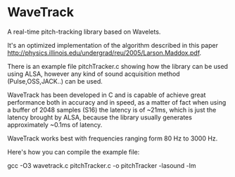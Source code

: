 WaveTrack
=========

A real-time pitch-tracking library based on Wavelets.

It's an optimized implementation of the algorithm described in this paper http://physics.illinois.edu/undergrad/reu/2005/Larson.Maddox.pdf.

There is an example file pitchTracker.c showing how the library can be used using ALSA, however any kind of sound acquisition method (Pulse,OSS,JACK..) can be used.

WaveTrack has been developed in C and is capable of achieve great performance both in accuracy and in speed, as a matter of fact when using a buffer of 2048 samples (S16) the latency is of ~21ms, which is just the latency brought by ALSA, because the library usually generates approximately ~0.1ms of latency.

WaveTrack works best with frequencies ranging form 80 Hz to 3000 Hz.

Here's how you can compile the example file:

gcc -O3 wavetrack.c pitchTracker.c -o pitchTracker -lasound -lm
